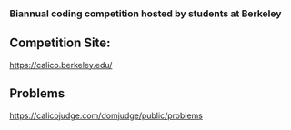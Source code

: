 ### Biannual coding competition hosted by students at Berkeley

## Competition Site:
https://calico.berkeley.edu/
## Problems
https://calicojudge.com/domjudge/public/problems
